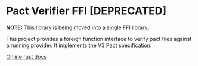 # Pact Verifier FFI [DEPRECATED]

**NOTE:** This library is being moved into a single FFI library.

This project provides a foreign function interface to verify pact files against a running provider. It implements the [V3 Pact specification](https://github.com/pact-foundation/pact-specification/tree/version-3).

[Online rust docs](https://docs.rs/pact_verifier_ffi/)

